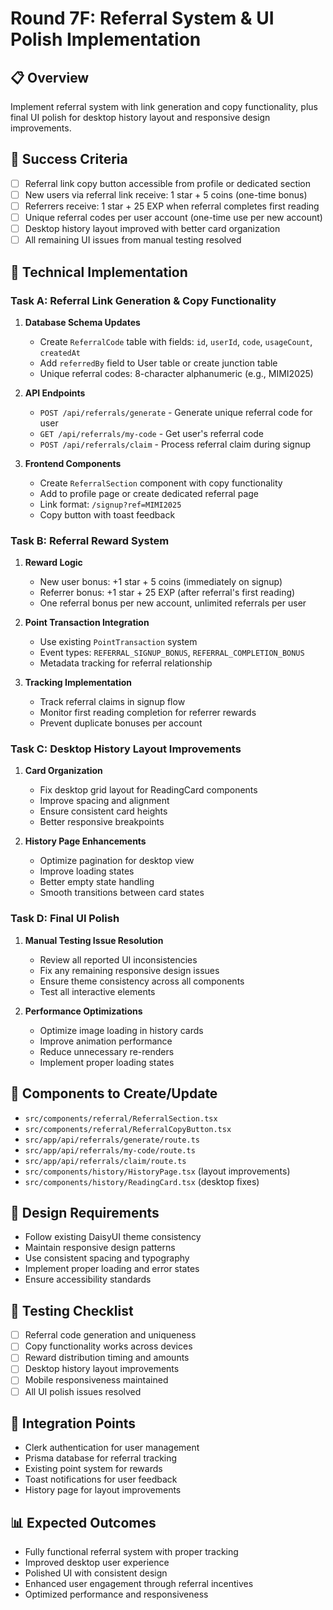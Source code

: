 # Round 7F: Referral System & UI Polish Implementation

## 📋 Overview
Implement referral system with link generation and copy functionality, plus final UI polish for desktop history layout and responsive design improvements.

## 🎯 Success Criteria
- [ ] Referral link copy button accessible from profile or dedicated section
- [ ] New users via referral link receive: 1 star + 5 coins (one-time bonus)
- [ ] Referrers receive: 1 star + 25 EXP when referral completes first reading
- [ ] Unique referral codes per user account (one-time use per new account)
- [ ] Desktop history layout improved with better card organization
- [ ] All remaining UI issues from manual testing resolved

## 🔧 Technical Implementation

### Task A: Referral Link Generation & Copy Functionality
1. **Database Schema Updates**
   - Create `ReferralCode` table with fields: `id`, `userId`, `code`, `usageCount`, `createdAt`
   - Add `referredBy` field to User table or create junction table
   - Unique referral codes: 8-character alphanumeric (e.g., MIMI2025)

2. **API Endpoints**
   - `POST /api/referrals/generate` - Generate unique referral code for user
   - `GET /api/referrals/my-code` - Get user's referral code
   - `POST /api/referrals/claim` - Process referral claim during signup

3. **Frontend Components**
   - Create `ReferralSection` component with copy functionality
   - Add to profile page or create dedicated referral page
   - Link format: `/signup?ref=MIMI2025`
   - Copy button with toast feedback

### Task B: Referral Reward System
1. **Reward Logic**
   - New user bonus: +1 star + 5 coins (immediately on signup)
   - Referrer bonus: +1 star + 25 EXP (after referral's first reading)
   - One referral bonus per new account, unlimited referrals per user

2. **Point Transaction Integration**
   - Use existing `PointTransaction` system
   - Event types: `REFERRAL_SIGNUP_BONUS`, `REFERRAL_COMPLETION_BONUS`
   - Metadata tracking for referral relationship

3. **Tracking Implementation**
   - Track referral claims in signup flow
   - Monitor first reading completion for referrer rewards
   - Prevent duplicate bonuses per account

### Task C: Desktop History Layout Improvements
1. **Card Organization**
   - Fix desktop grid layout for ReadingCard components
   - Improve spacing and alignment
   - Ensure consistent card heights
   - Better responsive breakpoints

2. **History Page Enhancements**
   - Optimize pagination for desktop view
   - Improve loading states
   - Better empty state handling
   - Smooth transitions between card states

### Task D: Final UI Polish
1. **Manual Testing Issue Resolution**
   - Review all reported UI inconsistencies
   - Fix any remaining responsive design issues
   - Ensure theme consistency across all components
   - Test all interactive elements

2. **Performance Optimizations**
   - Optimize image loading in history cards
   - Improve animation performance
   - Reduce unnecessary re-renders
   - Implement proper loading states

## 📱 Components to Create/Update
- `src/components/referral/ReferralSection.tsx`
- `src/components/referral/ReferralCopyButton.tsx`
- `src/app/api/referrals/generate/route.ts`
- `src/app/api/referrals/my-code/route.ts`
- `src/app/api/referrals/claim/route.ts`
- `src/components/history/HistoryPage.tsx` (layout improvements)
- `src/components/history/ReadingCard.tsx` (desktop fixes)

## 🎨 Design Requirements
- Follow existing DaisyUI theme consistency
- Maintain responsive design patterns
- Use consistent spacing and typography
- Implement proper loading and error states
- Ensure accessibility standards

## 🧪 Testing Checklist
- [ ] Referral code generation and uniqueness
- [ ] Copy functionality works across devices
- [ ] Reward distribution timing and amounts
- [ ] Desktop history layout improvements
- [ ] Mobile responsiveness maintained
- [ ] All UI polish issues resolved

## 🔄 Integration Points
- Clerk authentication for user management
- Prisma database for referral tracking
- Existing point system for rewards
- Toast notifications for user feedback
- History page for layout improvements

## 📊 Expected Outcomes
- Fully functional referral system with proper tracking
- Improved desktop user experience
- Polished UI with consistent design
- Enhanced user engagement through referral incentives
- Optimized performance and responsiveness